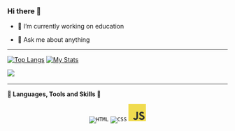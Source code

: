 ### Hi there 👋

- 🔭 I’m currently working on education
<!-- - 🌱 I’m currently learning  -->
<!-- - 👯 I’m looking to collaborate on ... -->
<!-- - 🤔 I’m looking for help with ... -->
- 💬 Ask me about anything
<!-- - 📫 How to reach me: ... -->
<!-- - ⚡ Fun fact: ... -->

---

[![Top Langs](https://github-readme-stats.vercel.app/api/top-langs/?username=ToniCalfim&theme=cobalt&hide_title=true&langs_count=9&show_icons=true)](https://github.com/ToniCalfim/github-readme-stats) [![My Stats](https://github-readme-stats.vercel.app/api?username=ToniCalfim&show_icons=true&theme=radical&hide_title=true&show_icons=true)](https://github.com/ToniCalfim/github-readme-stats)

![](https://komarev.com/ghpvc/?username=ToniCalfim&color=ff69b4&style=for-the-badge&label=PROFILE+VIEWS)

<!-- https://eddiehubcommunity.github.io/awesome-github-profiles/profiles -->

---

**🚀 Languages, Tools and Skills 🚀**
<div align= "center" > 
  <code><img alt="HTML" height="40" src="https://upload.wikimedia.org/wikipedia/commons/6/61/HTML5_logo_and_wordmark.svg"></code>
  <code><img alt="CSS" height="40" src="https://upload.wikimedia.org/wikipedia/commons/d/d5/CSS3_logo_and_wordmark.svg"></code>
  <!-- <code><img alt="JavaScript" height="20" src=""></code> -->
  <code><img alt="JavaScript" height="40" src="https://raw.githubusercontent.com/github/explore/80688e429a7d4ef2fca1e82350fe8e3517d3494d/topics/javascript/javascript.png"></code>
</div>
